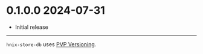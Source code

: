 # 0.1.0.0 2024-07-31

* Initial release

---

`hnix-store-db` uses [PVP Versioning][1].

[1]: https://pvp.haskell.org
